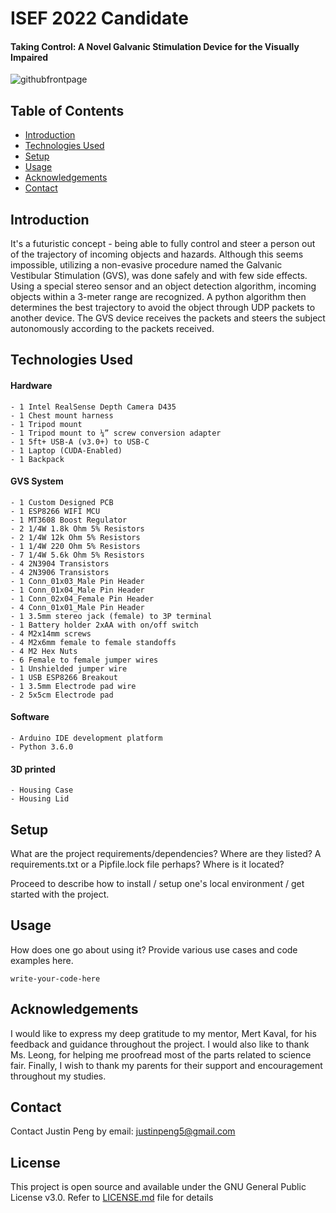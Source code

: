 # ISEF 2022 Candidate
#### Taking Control: A Novel Galvanic Stimulation Device for the Visually Impaired 
  ![githubfrontpage](https://user-images.githubusercontent.com/100437179/155861465-5c7b1c7a-2796-4e0b-b0ac-685588bb3837.jpg)


## Table of Contents
* [Introduction](#introduction)
* [Technologies Used](#technologies-used)
* [Setup](#setup)
* [Usage](#usage)
* [Acknowledgements](#acknowledgements)
* [Contact](#contact)
<!-- * [License](#license) -->


## Introduction
   It's a futuristic concept - being able to fully control and steer a person out of the trajectory of incoming objects and hazards. Although this seems impossible, utilizing a non-evasive procedure named the Galvanic Vestibular Stimulation (GVS), was done safely and with few side effects. Using a special stereo sensor and an object detection algorithm, incoming objects within a 3-meter range are recognized. A python algorithm then determines the best trajectory to avoid the object through UDP packets to another device. The GVS device receives the packets and steers the subject autonomously according to the packets received.


## Technologies Used
  #### Hardware
  ```
  -	1 Intel RealSense Depth Camera D435
  -	1 Chest mount harness
  -	1 Tripod mount
  -	1 Tripod mount to ¼” screw conversion adapter
  -	1 5ft+ USB-A (v3.0+) to USB-C
  -	1 Laptop (CUDA-Enabled)
  -	1 Backpack
  ```
  #### GVS System
  ```
  -	1 Custom Designed PCB
  -	1 ESP8266 WIFI MCU
  -	1 MT3608 Boost Regulator
  -	2 1/4W 1.8k Ohm 5% Resistors
  -	2 1/4W 12k Ohm 5% Resistors
  -	1 1/4W 220 Ohm 5% Resistors
  -	7 1/4W 5.6k Ohm 5% Resistors
  -	4 2N3904 Transistors
  -	4 2N3906 Transistors
  -	1 Conn_01x03_Male Pin Header
  -	1 Conn_01x04_Male Pin Header
  -	1 Conn_02x04_Female Pin Header
  -	4 Conn_01x01_Male Pin Header
  -	1 3.5mm stereo jack (female) to 3P terminal
  -	1 Battery holder 2xAA with on/off switch
  -	4 M2x14mm screws
  -	4 M2x6mm female to female standoffs
  -	4 M2 Hex Nuts
  -	6 Female to female jumper wires
  -	1 Unshielded jumper wire
  -	1 USB ESP8266 Breakout
  -	1 3.5mm Electrode pad wire
  -	2 5x5cm Electrode pad
  ```
  #### Software
  ```
  -	Arduino IDE development platform
  -	Python 3.6.0
  ```
  #### 3D printed
  ```
  -	Housing Case
  -	Housing Lid
  ```


## Setup
What are the project requirements/dependencies? Where are they listed? A requirements.txt or a Pipfile.lock file perhaps? Where is it located?

Proceed to describe how to install / setup one's local environment / get started with the project.


## Usage
How does one go about using it?
Provide various use cases and code examples here.

`write-your-code-here`



## Acknowledgements

  I would like to express my deep gratitude to my mentor, Mert Kaval, for his feedback and guidance throughout the project. I would also like to thank Ms. Leong, for helping me proofread most of the parts related to science fair. Finally, I wish to thank my parents for their support and encouragement throughout my studies.

## Contact
Contact Justin Peng by email: justinpeng5@gmail.com

## License
This project is open source and available under the GNU General Public License v3.0. Refer to [LICENSE.md](LICENSE.md) file for details
